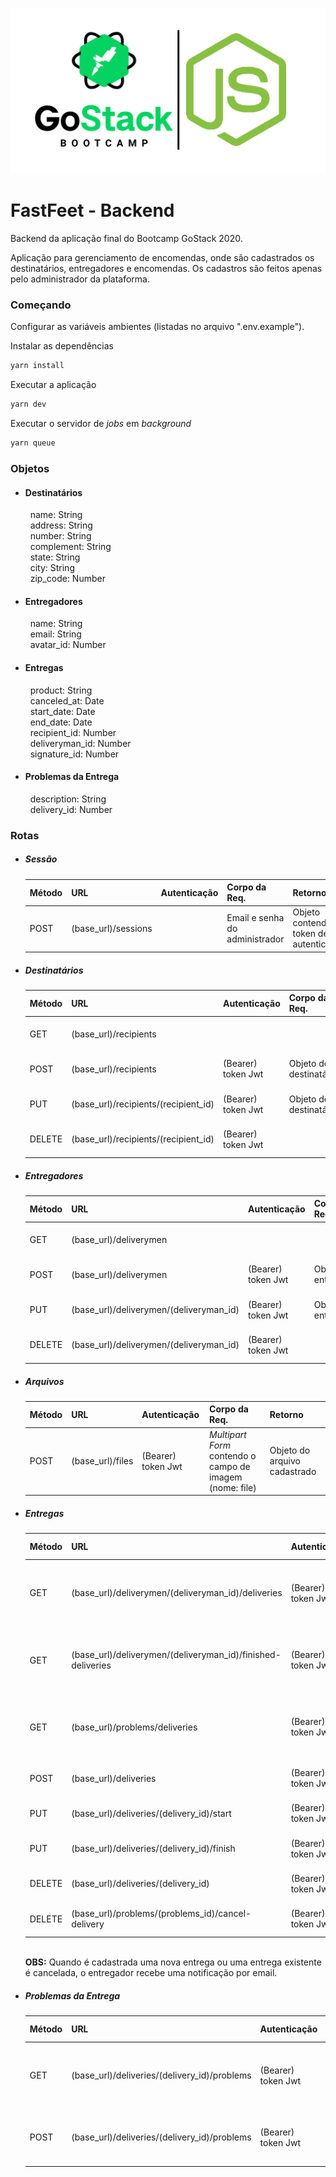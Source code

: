 <p align="center">
  <img src="https://github.com/lucasiori/gobarber-backend/blob/master/gostack-node.png" alt="GoStack">
</p>

<h1>FastFeet - Backend</h1>

<p>
  Backend da aplicação final do Bootcamp GoStack 2020.
</p>
<p>
  Aplicação para gerenciamento de encomendas, onde são cadastrados os destinatários, entregadores e encomendas. Os cadastros são feitos apenas
  pelo administrador da plataforma.
</p>

<h3>Começando</h3>

<p>Configurar as variáveis ambientes (listadas no arquivo ".env.example").</p>

<p>Instalar as dependências</p>

```sh
yarn install
```

<p>Executar a aplicação</p>

```sh
yarn dev
```

<p>Executar o servidor de <i>jobs</i> em <i>background</i></p>

```sh
yarn queue
```

<h3>Objetos</h3>

<ul>
  <li>
    <h4>Destinatários</h4>
    &nbsp; name: String <br />
    &nbsp; address: String <br />
    &nbsp; number: String <br />
    &nbsp; complement: String <br />
    &nbsp; state: String <br />
    &nbsp; city: String <br />
    &nbsp; zip_code: Number <br />
  </li>
  
  <li>
    <h4>Entregadores</h4>
    &nbsp; name: String <br />
    &nbsp; email: String <br />
    &nbsp; avatar_id: Number <br />
  </li>
  
  <li>
    <h4>Entregas</h4>
    &nbsp; product: String <br />
    &nbsp; canceled_at: Date <br />
    &nbsp; start_date: Date <br />
    &nbsp; end_date: Date <br />
    &nbsp; recipient_id: Number <br />
    &nbsp; deliveryman_id: Number <br />
    &nbsp; signature_id: Number <br />
  </li>
  
  <li>
    <h4>Problemas da Entrega</h4>
    &nbsp; description: String <br />
    &nbsp; delivery_id: Number <br />
  </li>
</ul>

<h3>Rotas</h3>

<ul>
  <li>
    <h5>Sessão</h5>
    <table>
      <thead>
        <th>Método</th>
        <th>URL</th>
        <th>Autenticação</th>
        <th>Corpo da Req.</th>
        <th>Retorno</th>
      </thead>
      <tbody>
        <tr>
          <td>POST</td>
          <td>(base_url)/sessions</td>
          <td></td>
          <td>Email e senha do administrador</td>
          <td>Objeto contendo token de autenticação</td>
        </tr>
      </tbody>
    </table>
  </li>
  
  <li>
    <h5>Destinatários</h5>
    <table>
      <thead>
        <th>Método</th>
        <th>URL</th>
        <th>Autenticação</th>
        <th>Corpo da Req.</th>
        <th>Retorno</th>
      </thead>
      <tbody>
        <tr>
          <td>GET</td>
          <td>(base_url)/recipients</td>
          <td></td>
          <td></td>
          <td>Lista de destinatários cadastrados</td>
        </tr>
        <tr>
          <td>POST</td>
          <td>(base_url)/recipients</td>
          <td>(Bearer) token Jwt</td>
          <td>Objeto de destinatário</td>
          <td>Objeto do destinatário cadastrado</td>
        </tr>
        <tr>
          <td>PUT</td>
          <td>(base_url)/recipients/(recipient_id)</td>
          <td>(Bearer) token Jwt</td>
          <td>Objeto de destinatário</td>
          <td>Objeto do destinatário atualizado</td>
        </tr>
        <tr>
          <td>DELETE</td>
          <td>(base_url)/recipients/(recipient_id)</td>
          <td>(Bearer) token Jwt</td>
          <td></td>
          <td>Status OK (200), sem informações</td>
        </tr>
      </tbody>
    </table>
  </li>
  
  <li>
    <h5>Entregadores</h5>
    <table>
      <thead>
        <th>Método</th>
        <th>URL</th>
        <th>Autenticação</th>
        <th>Corpo da Req.</th>
        <th>Retorno</th>
      </thead>
      <tbody>
        <tr>
          <td>GET</td>
          <td>(base_url)/deliverymen</td>
          <td></td>
          <td></td>
          <td>Lista de entregadores cadastrados</td>
        </tr>
        <tr>
          <td>POST</td>
          <td>(base_url)/deliverymen</td>
          <td>(Bearer) token Jwt</td>
          <td>Objeto de entregador</td>
          <td>Objeto do entregador cadastrado</td>
        </tr>
        <tr>
          <td>PUT</td>
          <td>(base_url)/deliverymen/(deliveryman_id)</td>
          <td>(Bearer) token Jwt</td>
          <td>Objeto de entregador</td>
          <td>Objeto do entregador atualizado</td>
        </tr>
        <tr>
          <td>DELETE</td>
          <td>(base_url)/deliverymen/(deliveryman_id)</td>
          <td>(Bearer) token Jwt</td>
          <td></td>
          <td>Status OK (200), sem informações</td>
        </tr>
      </tbody>
    </table>
  </li>
  
  <li>
    <h5>Arquivos</h5>
    <table>
      <thead>
        <th>Método</th>
        <th>URL</th>
        <th>Autenticação</th>
        <th>Corpo da Req.</th>
        <th>Retorno</th>
      </thead>
      <tbody>
        <tr>
          <td>POST</td>
          <td>(base_url)/files</td>
          <td>(Bearer) token Jwt</td>
          <td><i>Multipart Form</i> contendo o campo de imagem (nome: file)</td>
          <td>Objeto do arquivo cadastrado</td>
        </tr>
      </tbody>
    </table>
  </li>
  
  <li>
    <h5>Entregas</h5>
    <table>
      <thead>
        <th>Método</th>
        <th>URL</th>
        <th>Autenticação</th>
        <th>Corpo da Req.</th>
        <th>Retorno</th>
      </thead>
      <tbody>
        <tr>
          <td>GET</td>
          <td>(base_url)/deliverymen/(deliveryman_id)/deliveries</td>
          <td>(Bearer) token Jwt</td>
          <td></td>
          <td>Lista de entregas cadastradas, para o entregador informado</td>
        </tr>
        <tr>
          <td>GET</td>
          <td>(base_url)/deliverymen/(deliveryman_id)/finished-deliveries</td>
          <td>(Bearer) token Jwt</td>
          <td></td>
          <td>Lista de entregas finalizadas, para o entregador informado</td>
        </tr>
        <tr>
          <td>GET</td>
          <td>(base_url)/problems/deliveries</td>
          <td>(Bearer) token Jwt</td>
          <td></td>
          <td>Lista de entregas que possuem problemas cadastrados</td>
        </tr>
        <tr>
          <td>POST</td>
          <td>(base_url)/deliveries</td>
          <td>(Bearer) token Jwt</td>
          <td>Objeto de entrega</td>
          <td>Objeto da entrega cadastrada</td>
        </tr>
        <tr>
          <td>PUT</td>
          <td>(base_url)/deliveries/(delivery_id)/start</td>
          <td>(Bearer) token Jwt</td>
          <td></td>
          <td>Objeto da entrega iniciada</td>
        </tr>
        <tr>
          <td>PUT</td>
          <td>(base_url)/deliveries/(delivery_id)/finish</td>
          <td>(Bearer) token Jwt</td>
          <td></td>
          <td>Objeto da entrega finalizada</td>
        </tr>
        <tr>
          <td>DELETE</td>
          <td>(base_url)/deliveries/(delivery_id)</td>
          <td>(Bearer) token Jwt</td>
          <td></td>
          <td>Status OK (200), sem informações</td>
        </tr>
        <tr>
          <td>DELETE</td>
          <td>(base_url)/problems/(problems_id)/cancel-delivery</td>
          <td>(Bearer) token Jwt</td>
          <td></td>
          <td>Status OK (200), sem informações</td>
        </tr>
      </tbody>
    </table>
    <br/>
    <span>
       <strong>OBS:</strong> Quando é cadastrada uma nova entrega ou uma entrega existente é cancelada, o entregador recebe uma 
       notificação por email.
    </span>
  </li>
  
  <li>
    <h5>Problemas da Entrega</h5>
    <table>
      <thead>
        <th>Método</th>
        <th>URL</th>
        <th>Autenticação</th>
        <th>Corpo da Req.</th>
        <th>Retorno</th>
      </thead>
      <tbody>
        <tr>
          <td>GET</td>
          <td>(base_url)/deliveries/(delivery_id)/problems</td>
          <td>(Bearer) token Jwt</td>
          <td></td>
          <td>Lista de problemas cadastrados, para a entrega informada</td>
        </tr>
        <tr>
          <td>POST</td>
          <td>(base_url)/deliveries/(delivery_id)/problems</td>
          <td>(Bearer) token Jwt</td>
          <td>Objeto de problema da entrega</td>
          <td>Objeto do problema da entrega cadastrado</td>
        </tr>
      </tbody>
    </table>
  </li>
</ul>

